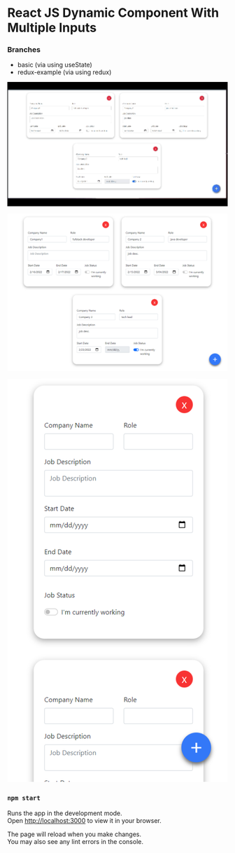 # React JS Dynamic Component With Multiple Inputs

### Branches
- basic (via using useState)
- redux-example (via using redux)


![example](./images/ex1.gif)

![example](./images/ex2.png)

![example](./images/ex3.png)




### `npm start`

Runs the app in the development mode.\
Open [http://localhost:3000](http://localhost:3000) to view it in your browser.

The page will reload when you make changes.\
You may also see any lint errors in the console.
